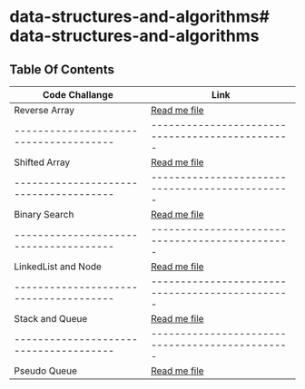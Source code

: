 # data-structures-and-algorithms# data-structures-and-algorithms

## Table Of Contents

| Code Challange                         | Link                                                     |  
|----------------------------------------|----------------------------------------------------------|
| Reverse Array                          | [Read me file](./src/reversedArray/README.md)            | 
| -------------------------------------- | -----------------------------------------------          |
| Shifted Array                          | [Read me file](./src/shiftedArray/README.md)             | 
| -------------------------------------- | -----------------------------------------------          |
| Binary Search                          | [Read me file](./src/arrayBinarySearch/README.md)        | 
| -------------------------------------- | -----------------------------------------------          |
| LinkedList and Node                    | [Read me file](./src/linkedList/README_LinkedList.md)    | 
| -------------------------------------- | -----------------------------------------------          |
| Stack and Queue                        | [Read me file](./src/linkedList/README_Stack_Queue.md)   | 
| -------------------------------------- | -----------------------------------------------          |
| Pseudo Queue                           | [Read me file](./src/linkedList/README_PSEUDO_QUEUE.md)   | 
